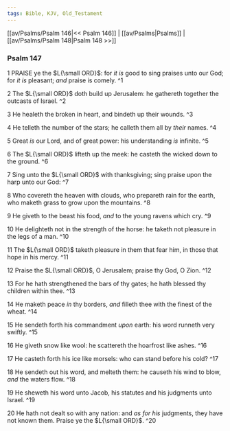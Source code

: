 ```yaml
---
tags: Bible, KJV, Old_Testament
---
```


[[av/Psalms/Psalm 146|<< Psalm 146]] | [[av/Psalms|Psalms]] | [[av/Psalms/Psalm 148|Psalm 148 >>]]

### Psalm 147

1 PRAISE ye the $L{\small ORD}$: for _it_ _is_ good to sing praises unto our God; for _it_ _is_ pleasant; _and_ praise is comely. ^1

2 The $L{\small ORD}$ doth build up Jerusalem: he gathereth together the outcasts of Israel. ^2

3 He healeth the broken in heart, and bindeth up their wounds. ^3

4 He telleth the number of the stars; he calleth them all by _their_ names. ^4

5 Great _is_ our Lord, and of great power: his understanding _is_ infinite. ^5

6 The $L{\small ORD}$ lifteth up the meek: he casteth the wicked down to the ground. ^6

7 Sing unto the $L{\small ORD}$ with thanksgiving; sing praise upon the harp unto our God: ^7

8 Who covereth the heaven with clouds, who prepareth rain for the earth, who maketh grass to grow upon the mountains. ^8

9 He giveth to the beast his food, _and_ to the young ravens which cry. ^9

10 He delighteth not in the strength of the horse: he taketh not pleasure in the legs of a man. ^10

11 The $L{\small ORD}$ taketh pleasure in them that fear him, in those that hope in his mercy. ^11

12 Praise the $L{\small ORD}$, O Jerusalem; praise thy God, O Zion. ^12

13 For he hath strengthened the bars of thy gates; he hath blessed thy children within thee. ^13

14 He maketh peace _in_ thy borders, _and_ filleth thee with the finest of the wheat. ^14

15 He sendeth forth his commandment _upon_ earth: his word runneth very swiftly. ^15

16 He giveth snow like wool: he scattereth the hoarfrost like ashes. ^16

17 He casteth forth his ice like morsels: who can stand before his cold? ^17

18 He sendeth out his word, and melteth them: he causeth his wind to blow, _and_ the waters flow. ^18

19 He sheweth his word unto Jacob, his statutes and his judgments unto Israel. ^19

20 He hath not dealt so with any nation: and _as_ _for_ _his_ judgments, they have not known them. Praise ye the $L{\small ORD}$. ^20
